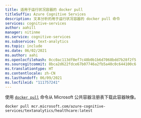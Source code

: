```yaml
---
title: 适用于运行状况容器的 docker pull
titleSuffix: Azure Cognitive Services
description: 文本分析的用于运行状况容器的 docker pull 命令
services: cognitive-services
author: aahill
manager: nitinme
ms.service: cognitive-services
ms.subservice: text-analytics
ms.topic: include
ms.date: 06/02/2021
ms.author: aahi
ms.openlocfilehash: 0cc0ac113df0ef7c48b0b1b6d7068bdd7b28f2f5
ms.sourcegitcommit: 8bca2d622fdce67b07746a2fb5a40c0c644100c6
ms.translationtype: HT
ms.contentlocale: zh-CN
ms.lasthandoff: 06/09/2021
ms.locfileid: "111757241"
---
```

使用 [`docker pull`](https://docs.docker.com/engine/reference/commandline/pull/) 命令从 Microsoft 公共容器注册表下载此容器映像。

```
docker pull mcr.microsoft.com/azure-cognitive-services/textanalytics/healthcare:latest
```
